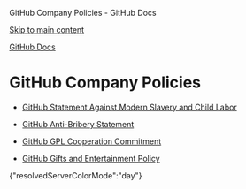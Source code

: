 GitHub Company Policies - GitHub Docs

[Skip to main content](#main-content)

[](/en)[GitHub Docs](/en)

GitHub Company Policies
==========

* [GitHub Statement Against Modern Slavery and Child Labor](/en/site-policy/github-company-policies/github-statement-against-modern-slavery-and-child-labor)

* [GitHub Anti-Bribery Statement](/en/site-policy/github-company-policies/github-anti-bribery-statement)

* [GitHub GPL Cooperation Commitment](/en/site-policy/github-company-policies/github-gpl-cooperation-commitment)

* [GitHub Gifts and Entertainment Policy](/en/site-policy/github-company-policies/github-gifts-and-entertainment-policy)

{"resolvedServerColorMode":"day"}
